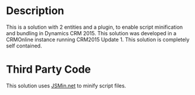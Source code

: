 # Description
This is a solution with 2 entities and a plugin, to enable script minification and bundling in Dynamics CRM 2015. This solution was developed in a CRMOnline instance running CRM2015 Update 1. This solution is completely self contained.

# Third Party Code
This solution uses [JSMin.net](https://github.com/Taritsyn/JSMin.NET) to minify script files.
